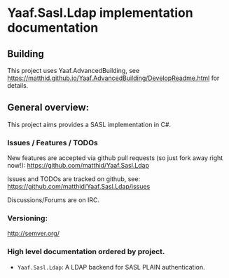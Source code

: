 ﻿# Yaaf.Sasl.Ldap implementation documentation 

## Building

This project uses Yaaf.AdvancedBuilding, see https://matthid.github.io/Yaaf.AdvancedBuilding/DevelopReadme.html for details.

## General overview:

This project aims provides a SASL implementation in C#.

### Issues / Features / TODOs

New features are accepted via github pull requests (so just fork away right now!):  https://github.com/matthid/Yaaf.Sasl.Ldap

Issues and TODOs are tracked on github, see: https://github.com/matthid/Yaaf.Sasl.Ldap/issues

Discussions/Forums are on IRC. 

### Versioning: 

http://semver.org/

### High level documentation ordered by project.

- `Yaaf.Sasl.Ldap`: A LDAP backend for SASL PLAIN authentication.
